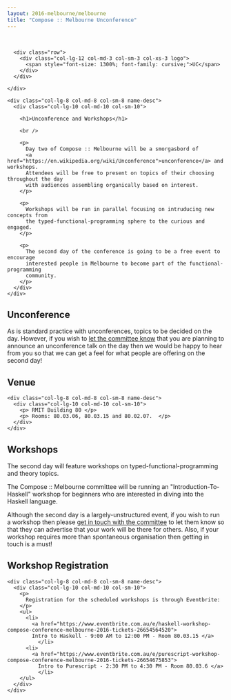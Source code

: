 ```yaml
---
layout: 2016-melbourne/melbourne
title: "Compose :: Melbourne Unconference"
---
```


<!--

Unconference Content:

* What is it?
* What do you need to do?
* Why isn't it ready yet?

-->


<div class="sep talk melbourne" data-stellar-background-ratio="0.5" style="background-position: 50% -91.5px;"></div>

<br />
<div class="container">
  <div class="row">
    <div class="col-lg-4 col-md-4 col-sm-4 name">

      <div class="row">
        <div class="col-lg-12 col-md-3 col-sm-3 col-xs-3 logo">
          <span style="font-size: 1300%; font-family: cursive;">UC</span>
        </div>
      </div>

    </div>

    <div class="col-lg-8 col-md-8 col-sm-8 name-desc">
      <div class="col-lg-10 col-md-10 col-sm-10">

        <h1>Unconference and Workshops</h1>

        <br />

        <p>
          Day two of Compose :: Melbourne will be a smorgasbord of
          <a href="https://en.wikipedia.org/wiki/Unconference">unconference</a> and workshops.
          Attendees will be free to present on topics of their choosing throughout the day
          with audiences assembling organically based on interest.
        </p>

        <p>
          Workshops will be run in parallel focusing on intruducing new concepts from
          the typed-functional-programming sphere to the curious and engaged.
        </p>

        <p>
          The second day of the conference is going to be a free event to encourage
          interested people in Melbourne to become part of the functional-programming
          community.
        </p>
      </div>
    </div>
  </div>
</div>

<div class="container cfpsection" id="knowmore">
  <div class="row">
    <div class="col-lg-4 col-md-4 col-sm-4 name">
      <h2>Unconference</h2>
    </div>
    <div class="col-lg-8 col-md-8 col-sm-8 name-desc">
      <div class="col-lg-10 col-md-10 col-sm-10">
        <p>
          As is standard practice with unconferences, topics to be decided on the day.
          However, if you wish to <a href="mailto:composemel-admin@googlegroups.com">let the committee know</a>
          that you are planning to announce an unconference talk on the day
          then we would be happy to hear from you so that we can get a feel for
          what people are offering on the second day!
        </p>
      </div>
    </div>
  </div>
</div>

<div class="container cfpsection" id="knowmore">
  <div class="row">
    <div class="col-lg-4 col-md-4 col-sm-4 name">
      <h2>Venue </h2>
    </div>

    <div class="col-lg-8 col-md-8 col-sm-8 name-desc">
      <div class="col-lg-10 col-md-10 col-sm-10">
        <p> RMIT Building 80 </p>
        <p> Rooms: 80.03.06, 80.03.15 and 80.02.07.  </p>
      </div>
    </div>
  </div>
</div>

<div class="container cfpsection" id="knowmore">
  <div class="row">
    <div class="col-lg-4 col-md-4 col-sm-4 name">
      <h2>Workshops</h2>
    </div>
    <div class="col-lg-8 col-md-8 col-sm-8 name-desc">
      <div class="col-lg-10 col-md-10 col-sm-10">
        <p>
          The second day will feature workshops on typed-functional-programming and theory
          topics.
        </p>
        <p>
          The Compose :: Melbourne committee will be running an "Introduction-To-Haskell"
          workshop for beginners who are interested in diving into the Haskell language.
        </p>
        <p>
          Although the second day is a largely-unstructured event, if you wish to run
          a workshop then please <a href="mailto:composemel-admin@googlegroups.com">get in touch with the committee</a>
          to let them know so that they can advertise that your work will be there for others.
          Also, if your workshop requires more than spontaneous organisation then
          getting in touch is a must!
        </p>
      </div>
    </div>
  </div>
</div>

<div class="container cfpsection" id="dates">
  <div class="row">
    <div class="col-lg-4 col-md-4 col-sm-4 name">
      <h2>Workshop Registration</h2>
    </div>

    <div class="col-lg-8 col-md-8 col-sm-8 name-desc">
      <div class="col-lg-10 col-md-10 col-sm-10">
        <p>
          Registration for the scheduled workshops is through Eventbrite:
        </p>
        <ul>
          <li>
            <a href="https://www.eventbrite.com.au/e/haskell-workshop-compose-conference-melbourne-2016-tickets-26654564520">
            Intro to Haskell - 9:00 AM to 12:00 PM - Room 80.03.15 </a>
              </li>
          <li>
            <a href="https://www.eventbrite.com.au/e/purescript-workshop-compose-conference-melbourne-2016-tickets-26654675853">
              Intro to Purescript - 2:30 PM to 4:30 PM - Room 80.03.6 </a>
              </li>
        </ul>
      </div>
    </div>
  </div>
</div>
